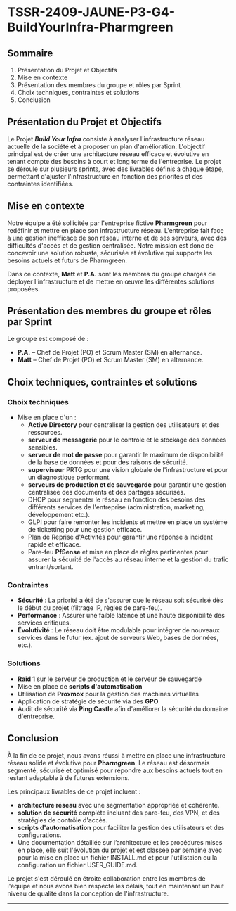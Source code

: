 # TSSR-2409-JAUNE-P3-G4-BuildYourInfra-Pharmgreen

## **Sommaire**

1. Présentation du Projet et Objectifs
2. Mise en contexte
3. Présentation des membres du groupe et rôles par Sprint
4. Choix techniques, contraintes et solutions
5. Conclusion

## **Présentation du Projet et Objectifs**

Le Projet **_Build Your Infra_** consiste à analyser l'infrastructure réseau actuelle de la société et à proposer un plan d'amélioration. L'objectif principal est de créer une architecture réseau efficace et évolutive en tenant compte des besoins à court et long terme de l'entreprise. Le projet se déroule sur plusieurs sprints, avec des livrables définis à chaque étape, permettant d'ajuster l'infrastructure en fonction des priorités et des contraintes identifiées.

## **Mise en contexte**

Notre équipe a été sollicitée par l'entreprise fictive **Pharmgreen** pour redéfinir et mettre en place son infrastructure réseau. L'entreprise fait face à une gestion inefficace de son réseau interne et de ses serveurs, avec des difficultés d'accès et de gestion centralisée. Notre mission est donc de concevoir une solution robuste, sécurisée et évolutive qui supporte les besoins actuels et futurs de Pharmgreen.

Dans ce contexte, **Matt** et **P.A.** sont les membres du groupe chargés de déployer l'infrastructure et de mettre en œuvre les différentes solutions proposées.

## **Présentation des membres du groupe et rôles par Sprint**

Le groupe est composé de :
- **P.A.** – Chef de Projet (PO) et Scrum Master (SM) en alternance.
- **Matt** – Chef de Projet (PO) et Scrum Master (SM) en alternance.

## **Choix techniques, contraintes et solutions**

### **Choix techniques**
- Mise en place d'un :
  - **Active Directory** pour centraliser la gestion des utilisateurs et des ressources.
  - **serveur de messagerie** pour le controle et le stockage des données sensibles.
  - **serveur de mot de passe** pour garantir le maximum de disponibilité de la base de données et pour des raisons de sécurité.
  - **superviseur** PRTG pour une vision globale de l'infrastructure et pour un diagnostique performant.
  - **serveurs de production et de sauvegarde** pour garantir une gestion centralisée des documents et des partages sécurisés.
  - DHCP pour segmenter le réseau en fonction des besoins des différents services de l'entreprise (administration, marketing, développement etc.).
  - GLPI pour faire remonter les incidents et mettre en place un système de ticketting pour une gestion efficace.
  - Plan de Reprise d'Activités pour garantir une réponse a incident rapide et efficace.
  - Pare-feu **PfSense** et mise en place de règles pertinentes pour assurer la sécurité de l'accès au réseau interne et la gestion du trafic entrant/sortant.

### **Contraintes**
- **Sécurité** : La priorité a été de s'assurer que le réseau soit sécurisé dès le début du projet (filtrage IP, règles de pare-feu).
- **Performance** : Assurer une faible latence et une haute disponibilité des services critiques.
- **Évolutivité** : Le réseau doit être modulable pour intégrer de nouveaux services dans le futur (ex. ajout de serveurs Web, bases de données, etc.).

### **Solutions**
- **Raid 1** sur le serveur de production et le serveur de sauvegarde
- Mise en place de **scripts d'automatisation**
- Utilisation de **Proxmox** pour la gestion des machines virtuelles
- Application de stratégie de sécurité via des **GPO**
- Audit de sécurité via **Ping Castle** afin d'améliorer la sécurité du domaine d'entreprise.

## **Conclusion**

À la fin de ce projet, nous avons réussi à mettre en place une infrastructure réseau solide et évolutive pour **Pharmgreen**. Le réseau est désormais segmenté, sécurisé et optimisé pour répondre aux besoins actuels tout en restant adaptable à de futures extensions.

Les principaux livrables de ce projet incluent :
- **architecture réseau** avec une segmentation appropriée et cohérente.
- **solution de sécurité** complète incluant des pare-feu, des VPN, et des stratégies de contrôle d'accès.
- **scripts d'automatisation** pour faciliter la gestion des utilisateurs et des configurations.
- Une documentation détaillée sur l’architecture et les procédures mises en place, elle suit l'évolution du projet et est classée par semaine avec pour la mise en place un fichier INSTALL.md et pour l'utilistaion ou la configuration  un fichier USER_GUIDE.md.

Le projet s'est déroulé en étroite collaboration entre les membres de l'équipe et nous avons bien respecté les délais, tout en maintenant un haut niveau de qualité dans la conception de l'infrastructure.

---
